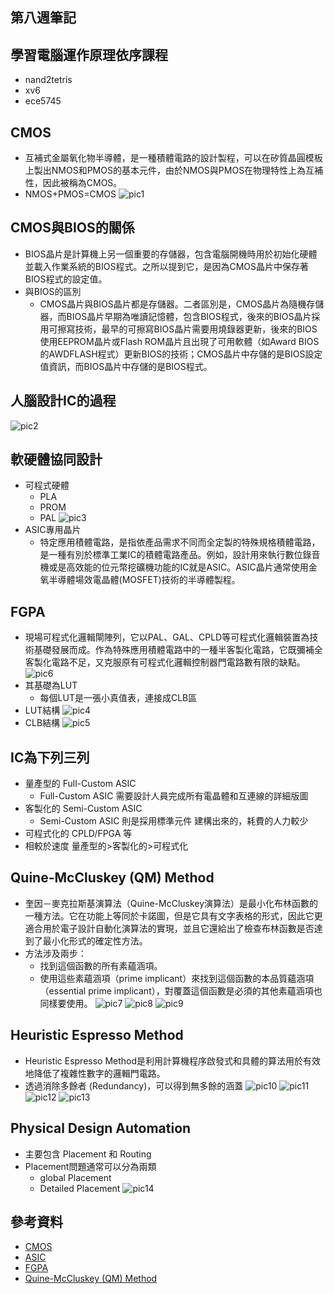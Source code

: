 ## 第八週筆記
## 學習電腦運作原理依序課程
* nand2tetris
* xv6
* ece5745
## CMOS
* 互補式金屬氧化物半導體，是一種積體電路的設計製程，可以在矽質晶圓模板上製出NMOS和PMOS的基本元件，由於NMOS與PMOS在物理特性上為互補性，因此被稱為CMOS。
* NMOS+PMOS=CMOS
![pic1](https://github.com/www-abcdefg/sa110a/blob/master/pic/week8/pic1.png)
## CMOS與BIOS的關係
* BIOS晶片是計算機上另一個重要的存儲器，包含電腦開機時用於初始化硬體並載入作業系統的BIOS程式。之所以提到它，是因為CMOS晶片中保存著BIOS程式的設定值。
* 與BIOS的區別
    * CMOS晶片與BIOS晶片都是存儲器。二者區別是，CMOS晶片為隨機存儲器，而BIOS晶片早期為唯讀記憶體，包含BIOS程式，後來的BIOS晶片採用可擦寫技術，最早的可擦寫BIOS晶片需要用燒錄器更新，後來的BIOS使用EEPROM晶片或Flash ROM晶片且出現了可用軟體（如Award BIOS的AWDFLASH程式）更新BIOS的技術；CMOS晶片中存儲的是BIOS設定值資訊，而BIOS晶片中存儲的是BIOS程式。
## 人腦設計IC的過程
![pic2](https://github.com/www-abcdefg/sa110a/blob/master/pic/week8/pic2.png)
## 軟硬體協同設計
* 可程式硬體
    * PLA
    * PROM
    * PAL
![pic3](https://github.com/www-abcdefg/sa110a/blob/master/pic/week8/pic3.png)
* ASIC專用晶片
    * 特定應用積體電路，是指依產品需求不同而全定製的特殊規格積體電路，是一種有別於標準工業IC的積體電路產品。例如，設計用來執行數位錄音機或是高效能的位元幣挖礦機功能的IC就是ASIC。ASIC晶片通常使用金氧半導體場效電晶體(MOSFET)技術的半導體製程。 
## FGPA
* 現場可程式化邏輯閘陣列，它以PAL、GAL、CPLD等可程式化邏輯裝置為技術基礎發展而成。作為特殊應用積體電路中的一種半客製化電路，它既彌補全客製化電路不足，又克服原有可程式化邏輯控制器門電路數有限的缺點。
![pic6](https://github.com/www-abcdefg/sa110a/blob/master/pic/week8/pic6.png)
* 其基礎為LUT
    * 每個LUT是一張小真值表，連接成CLB區
* LUT結構
![pic4](https://github.com/www-abcdefg/sa110a/blob/master/pic/week8/pic4.png)
* CLB結構
![pic5](https://github.com/www-abcdefg/sa110a/blob/master/pic/week8/pic5.png)
## IC為下列三列
* 量產型的 Full-Custom ASIC
    * Full-Custom ASIC 需要設計人員完成所有電晶體和互連線的詳細版圖
* 客製化的 Semi-Custom ASIC
    * Semi-Custom ASIC 則是採用標準元件 建構出來的，耗費的人力較少
* 可程式化的 CPLD/FPGA 等
* 相較於速度 量產型的>客製化的>可程式化
## Quine-McCluskey (QM) Method
* 奎因－麥克拉斯基演算法（Quine-McCluskey演算法）是最小化布林函數的一種方法。它在功能上等同於卡諾圖，但是它具有文字表格的形式，因此它更適合用於電子設計自動化演算法的實現，並且它還給出了檢查布林函數是否達到了最小化形式的確定性方法。
* 方法涉及兩步：
    * 找到這個函數的所有素蘊涵項。
    * 使用這些素蘊涵項（prime implicant）來找到這個函數的本品質蘊涵項（essential prime implicant），對覆蓋這個函數是必須的其他素蘊涵項也同樣要使用。
![pic7](https://github.com/www-abcdefg/sa110a/blob/master/pic/week8/pic7.png)
![pic8](https://github.com/www-abcdefg/sa110a/blob/master/pic/week8/pic8.png)
![pic9](https://github.com/www-abcdefg/sa110a/blob/master/pic/week8/pic9.png)
## Heuristic Espresso Method
* Heuristic Espresso Method是利用計算機程序啟發式和具體的算法用於有效地降低了複雜性數字的邏輯門電路。
* 透過消除多餘者 (Redundancy)，可以得到無多餘的涵蓋
![pic10](https://github.com/www-abcdefg/sa110a/blob/master/pic/week8/pic10.png)
![pic11](https://github.com/www-abcdefg/sa110a/blob/master/pic/week8/pic11.png)
![pic12](https://github.com/www-abcdefg/sa110a/blob/master/pic/week8/pic12.png)
![pic13](https://github.com/www-abcdefg/sa110a/blob/master/pic/week8/pic13.png)
## Physical Design Automation
* 主要包含 Placement 和 Routing
* Placement問題通常可以分為兩類
    * global Placement
    * Detailed Placement
    ![pic14](https://github.com/www-abcdefg/sa110a/blob/master/pic/week8/pic14.png)
## 參考資料
* [CMOS](https://zh.wikipedia.org/wiki/%E4%BA%92%E8%A3%9C%E5%BC%8F%E9%87%91%E5%B1%AC%E6%B0%A7%E5%8C%96%E7%89%A9%E5%8D%8A%E5%B0%8E%E9%AB%94)
* [ASIC](https://zh.wikipedia.org/wiki/%E7%89%B9%E6%AE%8A%E6%87%89%E7%94%A8%E7%A9%8D%E9%AB%94%E9%9B%BB%E8%B7%AF)
* [FGPA](https://zh.wikipedia.org/wiki/%E7%8E%B0%E5%9C%BA%E5%8F%AF%E7%BC%96%E7%A8%8B%E9%80%BB%E8%BE%91%E9%97%A8%E9%98%B5%E5%88%97)
* [Quine-McCluskey (QM) Method](https://zh.wikipedia.org/wiki/%E5%A5%8E%E5%9B%A0%EF%BC%8D%E9%BA%A6%E5%85%8B%E6%8B%89%E6%96%AF%E5%9F%BA%E7%AE%97%E6%B3%95)